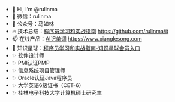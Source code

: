 - 👋 Hi, I’m @rulinma
- 👀 微信：rulinma
- 🌱 公众号：马如林
- 🔥 技术总结：[程序员学习和实战指南](https://github.com/rulinma/it) https://github.com/rulinma/it
- 📫 在线产品：[AI记单词](https://www.xianglesong.com) https://www.xianglesong.com
- 💞️ 知识星球：[程序员学习和实战指南-知识星球会员入口](https://wx.zsxq.com/dweb2/index/group/88885854428252)
- ✨ 软件设计师
- ✨ PMI认证PMP
- ✨ 信息系统项目管理师
- ✨ Oracle认证Java程序员
- ✨ 大学英语6级证书（CET-6）
- ✨ 桂林电子科技大学计算机硕士研究生

